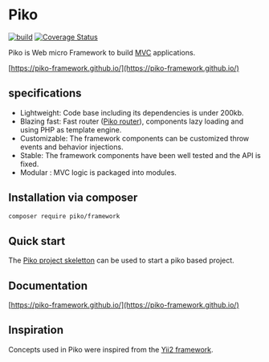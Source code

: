 # Piko

[![build](https://github.com/piko-framework/piko/actions/workflows/php.yml/badge.svg)](https://github.com/piko-framework/piko/actions/workflows/php.yml)
[![Coverage Status](https://coveralls.io/repos/github/piko-framework/piko/badge.svg?branch=master)](https://coveralls.io/github/piko-framework/piko?branch=master)

Piko is Web micro Framework to build [MVC](https://en.wikipedia.org/wiki/Model%E2%80%93view%E2%80%93controller)
applications.

[https://piko-framework.github.io/](https://piko-framework.github.io/)

## specifications

 - Lightweight: Code base including its dependencies is under 200kb.
 - Blazing fast: Fast router ([Piko router](https://github.com/piko-framework/router)), components lazy loading and 
 using PHP as template engine.
 - Customizable: The framework components can be customized throw events and behavior injections.
 - Stable: The framework components have been well tested and the API is fixed.
 - Modular : MVC logic is packaged into modules.


## Installation via composer

```bash
composer require piko/framework
```

## Quick start

The [Piko project skeletton](https://github.com/piko-framework/piko-project) can be used to start a piko based project.

## Documentation

[https://piko-framework.github.io/](https://piko-framework.github.io/)

## Inspiration

Concepts used in Piko were inspired from the [Yii2 framework](https://www.yiiframework.com/).
